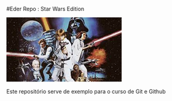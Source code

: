 #Eder Repo : Star Wars Edition

![Star Wars](starwars.jpeg)

Este repositório serve de exemplo para o curso de Git e Github
